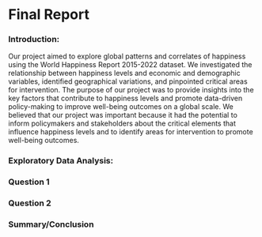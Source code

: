 # Final Report

### Introduction:

Our project aimed to explore global patterns and correlates of happiness using the World Happiness Report 2015-2022 dataset. We investigated the relationship between happiness levels and economic and demographic variables, identified geographical variations, and pinpointed critical areas for intervention. The purpose of our project was to provide insights into the key factors that contribute to happiness levels and promote data-driven policy-making to improve well-being outcomes on a global scale. We believed that our project was important because it had the potential to inform policymakers and stakeholders about the critical elements that influence happiness levels and to identify areas for intervention to promote well-being outcomes.

### Exploratory Data Analysis: 

### Question 1 

### Question 2

### Summary/Conclusion
